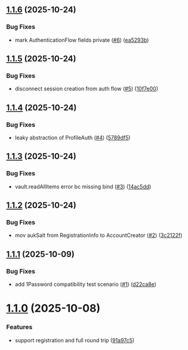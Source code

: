 ## [1.1.6](https://github.com/edeckers/lib1password-unofficial/compare/v1.1.5...v1.1.6) (2025-10-24)


### Bug Fixes

* mark AuthenticationFlow fields private ([#6](https://github.com/edeckers/lib1password-unofficial/issues/6)) ([ea5293b](https://github.com/edeckers/lib1password-unofficial/commit/ea5293b32ebcc38c9540232afc5da4cbbdf04e65))

## [1.1.5](https://github.com/edeckers/lib1password-unofficial/compare/v1.1.4...v1.1.5) (2025-10-24)


### Bug Fixes

* disconnect session creation from auth flow ([#5](https://github.com/edeckers/lib1password-unofficial/issues/5)) ([10f7e00](https://github.com/edeckers/lib1password-unofficial/commit/10f7e00dd8addb96777a6a16d384a66e46b5157d))

## [1.1.4](https://github.com/edeckers/lib1password-unofficial/compare/v1.1.3...v1.1.4) (2025-10-24)


### Bug Fixes

* leaky abstraction of ProfileAuth ([#4](https://github.com/edeckers/lib1password-unofficial/issues/4)) ([5789df5](https://github.com/edeckers/lib1password-unofficial/commit/5789df558b78198e4330052dbecc274a2e1ad5a4))

## [1.1.3](https://github.com/edeckers/lib1password-unofficial/compare/v1.1.2...v1.1.3) (2025-10-24)


### Bug Fixes

* vault.readAllItems error bc missing bind ([#3](https://github.com/edeckers/lib1password-unofficial/issues/3)) ([14ac5dd](https://github.com/edeckers/lib1password-unofficial/commit/14ac5dd9f66d5aa941a278c289cdc0d957663a25))

## [1.1.2](https://github.com/edeckers/lib1password-unofficial/compare/v1.1.1...v1.1.2) (2025-10-24)


### Bug Fixes

* mov aukSalt from RegistrationInfo to AccountCreator ([#2](https://github.com/edeckers/lib1password-unofficial/issues/2)) ([3c2122f](https://github.com/edeckers/lib1password-unofficial/commit/3c2122ffd3063dd6944ea589d0855f472635a63f))

## [1.1.1](https://github.com/edeckers/lib1password-unofficial/compare/v1.1.0...v1.1.1) (2025-10-09)


### Bug Fixes

* add 1Password compatibility test scenario ([#1](https://github.com/edeckers/lib1password-unofficial/issues/1)) ([d22ca8e](https://github.com/edeckers/lib1password-unofficial/commit/d22ca8e6e969961a0e2db71305cc8fcd41c1ba54))

# [1.1.0](https://github.com/edeckers/lib1password-unofficial/compare/v1.0.1...v1.1.0) (2025-10-08)


### Features

* support registration and full round trip ([91a97c5](https://github.com/edeckers/lib1password-unofficial/commit/91a97c56666695b36a3373c76503f7f8c575c013))
